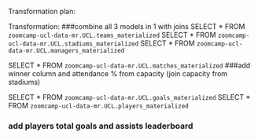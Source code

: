 Transformation plan: 

Transformation:
###combine all 3 models in 1 with joins
SELECT * FROM `zoomcamp-ucl-data-mr.UCL.teams_materialized` 
SELECT * FROM `zoomcamp-ucl-data-mr.UCL.stadiums_materialized` 
SELECT * FROM `zoomcamp-ucl-data-mr.UCL.managers_materialized` 


SELECT * FROM `zoomcamp-ucl-data-mr.UCL.matches_materialized` 
###add winner column and attendance % from capacity (join capacity from stadiums)

SELECT * FROM `zoomcamp-ucl-data-mr.UCL.goals_materialized` 
SELECT * FROM `zoomcamp-ucl-data-mr.UCL.players_materialized` 
### add players total goals and assists leaderboard